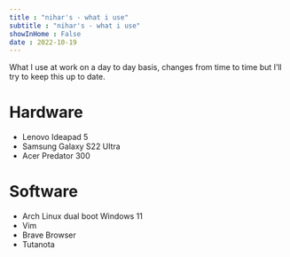```yaml
---
title : "nihar's - what i use"
subtitle : "nihar's - what i use"
showInHome : False
date : 2022-10-19
---
```

            
What I use at work on a day to day basis, changes from time to time but I’ll try to keep this up to date.

# Hardware

* Lenovo Ideapad 5
* Samsung Galaxy S22 Ultra
* Acer Predator 300

# Software

* Arch Linux dual boot Windows 11
* Vim
* Brave Browser
* Tutanota
